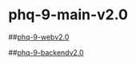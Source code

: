 # phq-9-main-v2.0

##[phq-9-webv2.0](https://github.com/PHUICMT/phq-9-webv2.0)

##[phq-9-backendv2.0](https://github.com/PHUICMT/phq-9-backendv2.0)

